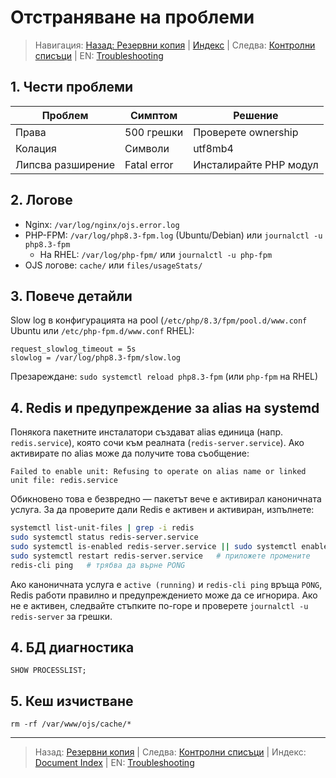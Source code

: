 # Отстраняване на проблеми

> Навигация: [Назад: Резервни копия](backup-restore.md) | [Индекс](../../README.md#reading-order-document-index) | Следва: [Контролни списъци](appendix-checklists.md) | EN: [Troubleshooting](../en/troubleshooting.md)

## 1. Чести проблеми
| Проблем | Симптом | Решение |
|---------|---------|---------|
| Права | 500 грешки | Проверете ownership |
| Колация | Символи | utf8mb4 |
| Липсва разширение | Fatal error | Инсталирайте PHP модул |

## 2. Логове
- Nginx: `/var/log/nginx/ojs.error.log`
- PHP-FPM: `/var/log/php8.3-fpm.log` (Ubuntu/Debian) или `journalctl -u php8.3-fpm`
  - На RHEL: `/var/log/php-fpm/` или `journalctl -u php-fpm`
- OJS логове: `cache/` или `files/usageStats/`

## 3. Повече детайли
Slow log в конфигурацията на pool (`/etc/php/8.3/fpm/pool.d/www.conf` Ubuntu или `/etc/php-fpm.d/www.conf` RHEL):
```
request_slowlog_timeout = 5s
slowlog = /var/log/php8.3-fpm/slow.log
```
Презареждане: `sudo systemctl reload php8.3-fpm` (или `php-fpm` на RHEL)

## 4. Redis и предупреждение за alias на systemd

Понякога пакетните инсталатори създават alias единица (напр. `redis.service`),
която сочи към реалната (`redis-server.service`). Ако активирате по alias
може да получите това съобщение:

```
Failed to enable unit: Refusing to operate on alias name or linked unit file: redis.service
```

Обикновено това е безвредно — пакетът вече е активирал каноничната
услуга. За да проверите дали Redis е активен и активиран, изпълнете:

```bash
systemctl list-unit-files | grep -i redis
sudo systemctl status redis-server.service
sudo systemctl is-enabled redis-server.service || sudo systemctl enable --now redis-server.service
sudo systemctl restart redis-server.service   # приложете промените
redis-cli ping   # трябва да върне PONG
```

Ако каноничната услуга е `active (running)` и `redis-cli ping` връща `PONG`,
Redis работи правилно и предупреждението може да се игнорира. Ако не е
активен, следвайте стъпките по-горе и проверете `journalctl -u redis-server`
за грешки.

## 4. БД диагностика
`SHOW PROCESSLIST;`

## 5. Кеш изчистване
`rm -rf /var/www/ojs/cache/*`

---
> Назад: [Резервни копия](backup-restore.md) | Следва: [Контролни списъци](appendix-checklists.md) | Индекс: [Document Index](../../README.md#reading-order-document-index) | EN: [Troubleshooting](../en/troubleshooting.md)
